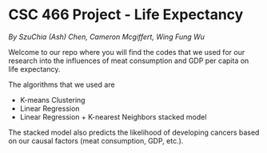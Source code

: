 #  CSC 466 Project - Life Expectancy

*By SzuChia (Ash) Chen, Cameron Mcgiffert, Wing Fung Wu*

Welcome to our repo where you will find the codes that we used for our research into the influences of meat consumption and GDP per capita on life expectancy. 

The algorithms that we used are

- K-means Clustering
- Linear Regression
- Linear Regression + K-nearest Neighbors stacked model

The stacked model also predicts the likelihood of developing cancers based on our causal factors (meat consumption, GDP, etc.).


